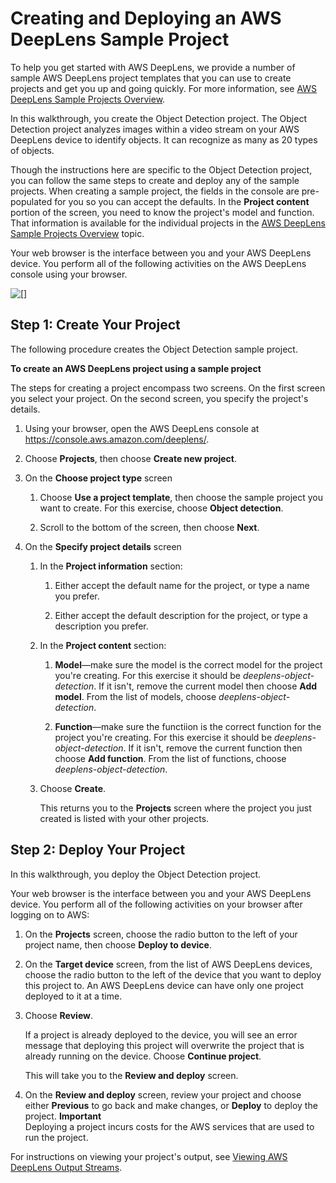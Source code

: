 # Creating and Deploying an AWS DeepLens Sample Project<a name="deeplens-create-deploy-sample-project"></a>

To help you get started with AWS DeepLens, we provide a number of sample AWS DeepLens project templates that you can use to create projects and get you up and going quickly\. For more information, see [AWS DeepLens Sample Projects Overview](deeplens-templated-projects-overview.md)\.

In this walkthrough, you create the Object Detection project\. The Object Detection project analyzes images within a video stream on your AWS DeepLens device to identify objects\. It can recognize as many as 20 types of objects\.

Though the instructions here are specific to the Object Detection project, you can follow the same steps to create and deploy any of the sample projects\. When creating a sample project, the fields in the console are pre\-populated for you so you can accept the defaults\. In the **Project content** portion of the screen, you need to know the project's model and function\. That information is available for the individual projects in the [AWS DeepLens Sample Projects Overview](deeplens-templated-projects-overview.md) topic\.

Your web browser is the interface between you and your AWS DeepLens device\. You perform all of the following activities on the AWS DeepLens console using your browser\.

![\[\]](http://docs.aws.amazon.com/deeplens/latest/dg/images/deeplens-flow-chart-deploy-sample-project.png)

## Step 1: Create Your Project<a name="deeplens-getting-started-create-project"></a>

The following procedure creates the Object Detection sample project\.

**To create an AWS DeepLens project using a sample project**

The steps for creating a project encompass two screens\. On the first screen you select your project\. On the second screen, you specify the project's details\.

1. Using your browser, open the AWS DeepLens console at [https://console\.aws\.amazon\.com/deeplens/](https://console.aws.amazon.com/deeplens/)\.

1. Choose **Projects**, then choose **Create new project**\.

1. On the **Choose project type** screen

   1. Choose **Use a project template**, then choose the sample project you want to create\. For this exercise, choose **Object detection**\.

   1. Scroll to the bottom of the screen, then choose **Next**\.

1. On the **Specify project details** screen

   1. In the **Project information** section:

      1. Either accept the default name for the project, or type a name you prefer\.

      1. Either accept the default description for the project, or type a description you prefer\.

   1. In the **Project content** section:

      1. **Model**—make sure the model is the correct model for the project you're creating\. For this exercise it should be *deeplens\-object\-detection*\. If it isn't, remove the current model then choose **Add model**\. From the list of models, choose *deeplens\-object\-detection*\.

      1. **Function**—make sure the functiion is the correct function for the project you're creating\. For this exercise it should be *deeplens\-object\-detection*\. If it isn't, remove the current function then choose **Add function**\. From the list of functions, choose *deeplens\-object\-detection*\.

   1. Choose **Create**\.

      This returns you to the **Projects** screen where the project you just created is listed with your other projects\.

## Step 2: Deploy Your Project<a name="deeplens-getting-started-deploy-project"></a>

In this walkthrough, you deploy the Object Detection project\. 

Your web browser is the interface between you and your AWS DeepLens device\. You perform all of the following activities on your browser after logging on to AWS:

1. On the **Projects** screen, choose the radio button to the left of your project name, then choose **Deploy to device**\.

1. On the **Target device** screen, from the list of AWS DeepLens devices, choose the radio button to the left of the device that you want to deploy this project to\. An AWS DeepLens device can have only one project deployed to it at a time\.

1. Choose **Review**\.

   If a project is already deployed to the device, you will see an error message that deploying this project will overwrite the project that is already running on the device\. Choose **Continue project**\. 

   This will take you to the **Review and deploy** screen\.

1. On the **Review and deploy** screen, review your project and choose either **Previous** to go back and make changes, or **Deploy** to deploy the project\.
**Important**  
Deploying a project incurs costs for the AWS services that are used to run the project\. 

For instructions on viewing your project's output, see [Viewing AWS DeepLens Output Streams](deeplens-viewing-output.md)\.